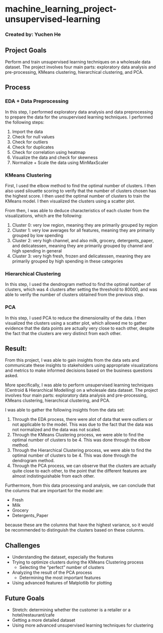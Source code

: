 # machine_learning_project-unsupervised-learning

### Created by: Yuchen He
## Project Goals
Perform and train unsupervised learning techniques on a wholesale data dataset. The project involves four main parts: exploratory data analysis and pre-processing, KMeans clustering, hierarchical clustering, and PCA.

## Process
### EDA + Data Preprocessing
In this step, I performed exploratory data analysis and data preprocessing to prepare the data for the unsupervised learning techniques. I performed the following steps:
1. Import the data
2. Check for null values
3. Check for outliers
4. Check for duplicates
7. Check for correlation using heatmap
5. Visualize the data and check for skewness
6. Normalize + Scale the data using MinMaxScaler

### KMeans Clustering
First, I used the elbow method to find the optimal number of clusters. I then also used silouette scoring to verify that the number of clusters chosen has the highest score. I then used the optimal number of clusters to train the KMeans model. I then visualized the clusters using a scatter plot. 

From then, I was able to deduce characteristics of each cluster from the visualizations, which are the following:
1. Cluster 0: very low region, meaning they are primarily grouped by region
2. Cluster 1: very low averages for all features, meaning they are primarily grouped by low spending
3. Cluster 2: very high channel, and also milk, grocery, detergents_paper, and delicatessen, meaning they are primarily grouped by channel and high spending in general
4. Cluster 3: very high fresh, frozen and delicatessen, meaning they are primarily grouped by high spending in these categories
### Hierarchical Clustering
In this step, I used the dendrogram method to find the optimal number of clusters, which was 4 clusters after setting the threshold to 80000, and was able to verify the number of clusters obtained from the previous step.
### PCA
In this step, I used PCA to reduce the dimensionality of the data. I then visualized the clusters using a scatter plot, which allowed me to gather evidence that the data points are actually very close to each other, despite the fact that the clusters are very distinct from each other.
## Result:
From this project, I was able to gain insights from the data sets and communicate these insights to stakeholders using appropriate visualizations and metrics to make informed decisions based on the business questions asked.

More specifically, I was able to perform unsupervised learning techniques (Centroid & Hierarchical Modelling) on a wholesale data dataset. The project involves four main parts: exploratory data analysis and pre-processing, KMeans clustering, hierarchical clustering, and PCA.

I was able to gather the following insights from the data set:
1. Through the EDA process, there were alot of data that were outliers or not applicable to the model. This was due to the fact that the data was not normalized and the data was not scaled.
2. Through the KMeans Clustering process, we were able to find the optimal number of clusters to be 4. This was done through the elbow method.
3. Through the Hierarchical Clustering process, we were able to find the optimal number of clusters to be 4. This was done through the dendrogram method.
4. Through the PCA process, we can observe that the clusters are actually quite close to each other, to the point that the different features are almost indistinguishable from each other.

Furthermore, from this data processing and analysis, we can conclude that the columns that are important for the model are:
- Fresh
- Milk
- Grocery
- Detergents_Paper

because these are the columns that have the highest variance, so it would be recommended to distinguish the clusters based on these columns.

## Challenges
- Understanding the dataset, especially the features
- Trying to optimize clusters during the KMeans Clustering process
    - Selecting the “perfect” number of clusters
- Analyzing the result of the PCA process
    - Determining the most important features
- Using advanced features of Matplotlib for plotting

## Future Goals
- Stretch: determining whether the customer is a retailer or a hotel/restaurant/cafe
- Getting a more detailed dataset
- Using more advanced unsupervised learning techniques for clustering